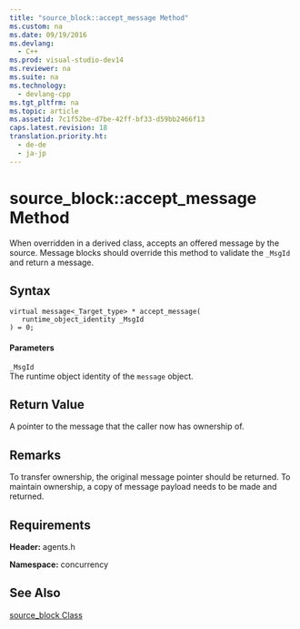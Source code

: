 ```yaml
---
title: "source_block::accept_message Method"
ms.custom: na
ms.date: 09/19/2016
ms.devlang: 
  - C++
ms.prod: visual-studio-dev14
ms.reviewer: na
ms.suite: na
ms.technology: 
  - devlang-cpp
ms.tgt_pltfrm: na
ms.topic: article
ms.assetid: 7c1f52be-d7be-42ff-bf33-d59bb2466f13
caps.latest.revision: 18
translation.priority.ht: 
  - de-de
  - ja-jp
---
```

# source_block::accept_message Method
When overridden in a derived class, accepts an offered message by the source. Message blocks should override this method to validate the `_MsgId` and return a message.  
  
## Syntax  
  
```  
virtual message<_Target_type> * accept_message(  
   runtime_object_identity _MsgId  
) = 0;  
```  
  
#### Parameters  
 `_MsgId`  
 The runtime object identity of the `message` object.  
  
## Return Value  
 A pointer to the message that the caller now has ownership of.  
  
## Remarks  
 To transfer ownership, the original message pointer should be returned. To maintain ownership, a copy of message payload needs to be made and returned.  
  
## Requirements  
 **Header:** agents.h  
  
 **Namespace:** concurrency  
  
## See Also  
 [source_block Class](../vs140/source_block-Class.md)